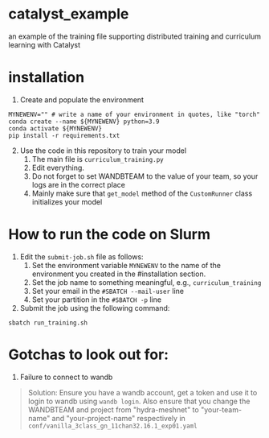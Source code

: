 # catalyst_example
an example of the training file supporting distributed training and curriculum learning with Catalyst

# installation

1. Create and populate the environment
```
MYNEWENV="" # write a name of your environment in quotes, like "torch"
conda create --name ${MYNEWENV} python=3.9
conda activate ${MYNEWENV}
pip install -r requirements.txt
```

2. Use the code in this repository to train your model
   1. The main file is `curriculum_training.py`
   2. Edit everything.
   3. Do not forget to set WANDBTEAM to the value of your team, so your logs are in the correct place
   4. Mainly make sure that `get_model` method of the `CustomRunner`
      class initializes your model

# How to run the code on Slurm

1. Edit the `submit-job.sh` file as follows:
   1. Set the environment variable `MYNEWENV` to the name of the environment you created in the #installation section.
   2. Set the job name to something meaningful, e.g., `curriculum_training`
   3. Set your email in the `#SBATCH --mail-user` line
   4. Set your partition in the `#SBATCH -p` line
2. Submit the job using the following command:
```
sbatch run_training.sh
```


# Gotchas to look out for:

1. Failure to connect to wandb
> Solution: Ensure you have a wandb account, get a token and use it to login to wandb using `wandb login`. Also ensure that you change the WANDBTEAM and project from "hydra-meshnet" to "your-team-name" and "your-project-name" respectively in `conf/vanilla_3class_gn_11chan32.16.1_exp01.yaml`
